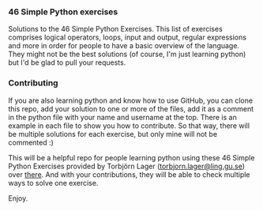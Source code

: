 ### 46 Simple Python exercises

Solutions to the 46 Simple Python Exercises.
This list of exercises comprises logical operators, loops, input and output, regular expressions and more in order for people to have a basic overview of the language.
They might not be the best solutions (of course, I'm just learning python) but I'd be glad to pull your requests.

### Contributing
If you are also learning python and know how to use GitHub, you can clone this repo, add your solution to one or more of the files, add it as a comment in the python file with your name and username at the top. There is an example in each file to show you how to contribute. So that way, there will be multiple solutions for each exercise, but only mine will not be commented :)

This will be a helpful repo for people learning python using these 46 Simple Python Exercises provided by Torbjörn Lager (torbjorn.lager@ling.gu.se) over [there](http://www.ling.gu.se/~lager/python_exercises.html).
And with your contributions, they will be able to check multiple ways to solve one exercise.

Enjoy.